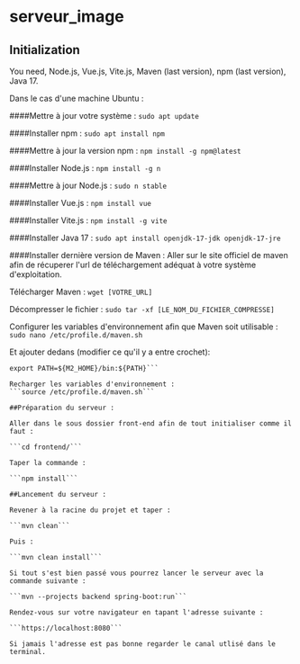 # serveur_image

## Initialization

You need, Node.js, Vue.js, Vite.js, Maven (last version), npm (last version), Java 17.

Dans le cas d'une machine Ubuntu :


####Mettre à jour votre système :
```sudo apt update```

####Installer npm :
```sudo apt install npm```

####Mettre à jour la version npm :
```npm install -g npm@latest```

####Installer Node.js :
```npm install -g n ```

####Mettre à jour Node.js :
```sudo n stable```

####Installer Vue.js :
```npm install vue```

####Installer Vite.js :
```npm install -g vite```

####Installer Java 17 :
```sudo apt install openjdk-17-jdk openjdk-17-jre```

####Installer dernière version de Maven :
Aller sur le site officiel de maven afin de récuperer l'url de téléchargement adéquat à votre système d'exploitation.

Télécharger Maven :
```wget [VOTRE_URL]```

Décompresser le fichier : 
```sudo tar -xf [LE_NOM_DU_FICHIER_COMPRESSE]```

Configurer les variables d'environnement afin que Maven soit utilisable : 
```sudo nano /etc/profile.d/maven.sh```

Et ajouter dedans (modifier ce qu'il y a entre crochet):
```export M2_HOME=/opt/apache-maven-[VERSION_NUMBER]
export PATH=${M2_HOME}/bin:${PATH}```

Recharger les variables d'environnement : 
```source /etc/profile.d/maven.sh```

##Préparation du serveur :

Aller dans le sous dossier front-end afin de tout initialiser comme il faut : 

```cd frontend/```

Taper la commande : 

```npm install```

##Lancement du serveur :

Revener à la racine du projet et taper :

```mvn clean```

Puis : 

```mvn clean install```

Si tout s'est bien passé vous pourrez lancer le serveur avec la commande suivante : 

```mvn --projects backend spring-boot:run```

Rendez-vous sur votre navigateur en tapant l'adresse suivante : 

```https://localhost:8080```

Si jamais l'adresse est pas bonne regarder le canal utlisé dans le terminal.



